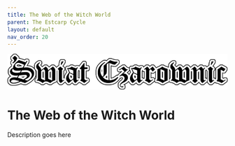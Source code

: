 ```yaml
---
title: The Web of the Witch World
parent: The Estcarp Cycle
layout: default
nav_order: 20
---
```


![Witch World](../../assets/img/swiat_czarownic.png "Witch World")

# The Web of the Witch World

Description goes here
